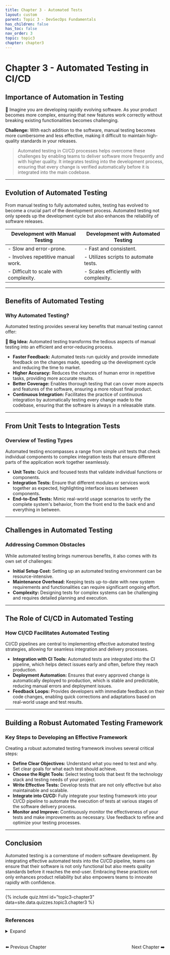 ```yaml
---
title: Chapter 3 - Automated Tests
layout: custom
parent: Topic 3 - DevSecOps Fundamentals
has_children: false
has_toc: false
nav_order: 3
topic: topic3
chapter: chapter3
---
```


# Chapter 3 - Automated Testing in CI/CD
## Importance of Automation in Testing

🧐 Imagine you are developing rapidly evolving software. As your product becomes more complex, ensuring that new features work correctly without breaking existing functionalities becomes challenging.

**Challenge:** With each addition to the software, manual testing becomes more cumbersome and less effective, making it difficult to maintain high-quality standards in your releases.

> Automated testing in CI/CD processes helps overcome these challenges by enabling teams to deliver software more frequently and with higher quality. It integrates testing into the development process, ensuring that every change is verified automatically before it is integrated into the main codebase.

---
## Evolution of Automated Testing

From manual testing to fully automated suites, testing has evolved to become a crucial part of the development process. Automated testing not only speeds up the development cycle but also enhances the reliability of software releases.

| Development with Manual Testing       | Development with Automated Testing   |
|---------------------------------------|--------------------------------------|
| - Slow and error-prone.               | - Fast and consistent.               |
| - Involves repetitive manual work.    | - Utilizes scripts to automate tests.|
| - Difficult to scale with complexity. | - Scales efficiently with complexity. |

---
## Benefits of Automated Testing

### Why Automated Testing?
Automated testing provides several key benefits that manual testing cannot offer:

**🧠 Big Idea:** Automated testing transforms the tedious aspects of manual testing into an efficient and error-reducing process.

- **Faster Feedback:** Automated tests run quickly and provide immediate feedback on the changes made, speeding up the development cycle and reducing the time to market.
- **Higher Accuracy:** Reduces the chances of human error in repetitive tasks, providing more accurate results.
- **Better Coverage:** Enables thorough testing that can cover more aspects and features of the software, ensuring a more robust final product.
- **Continuous Integration:** Facilitates the practice of continuous integration by automatically testing every change made to the codebase, ensuring that the software is always in a releasable state.

---
## From Unit Tests to Integration Tests

### Overview of Testing Types
Automated testing encompasses a range from simple unit tests that check individual components to complex integration tests that ensure different parts of the application work together seamlessly.

- **Unit Tests:** Quick and focused tests that validate individual functions or components.
- **Integration Tests:** Ensure that different modules or services work together as expected, highlighting interface issues between components.
- **End-to-End Tests:** Mimic real-world usage scenarios to verify the complete system's behavior, from the front end to the back end and everything in between.

---
## Challenges in Automated Testing

### Addressing Common Obstacles
While automated testing brings numerous benefits, it also comes with its own set of challenges:

- **Initial Setup Cost:** Setting up an automated testing environment can be resource-intensive.
- **Maintenance Overhead:** Keeping tests up-to-date with new system requirements and functionalities can require significant ongoing effort.
- **Complexity:** Designing tests for complex systems can be challenging and requires detailed planning and execution.

---
## The Role of CI/CD in Automated Testing

### How CI/CD Facilitates Automated Testing
CI/CD pipelines are central to implementing effective automated testing strategies, allowing for seamless integration and delivery processes.

- **Integration with CI Tools:** Automated tests are integrated into the CI pipeline, which helps detect issues early and often, before they reach production.
- **Deployment Automation:** Ensures that every approved change is automatically deployed to production, which is stable and predictable, reducing manual errors and deployment issues.
- **Feedback Loops:** Provides developers with immediate feedback on their code changes, enabling quick corrections and adaptations based on real-world usage and test results.

---
## Building a Robust Automated Testing Framework

### Key Steps to Developing an Effective Framework
Creating a robust automated testing framework involves several critical steps:

- **Define Clear Objectives:** Understand what you need to test and why. Set clear goals for what each test should achieve.
- **Choose the Right Tools:** Select testing tools that best fit the technology stack and testing needs of your project.
- **Write Effective Tests:** Develop tests that are not only effective but also maintainable and scalable.
- **Integrate into CI/CD:** Fully integrate your testing framework into your CI/CD pipeline to automate the execution of tests at various stages of the software delivery process.
- **Monitor and Improve:** Continuously monitor the effectiveness of your tests and make improvements as necessary. Use feedback to refine and optimize your testing processes.

---
## Conclusion

Automated testing is a cornerstone of modern software development. By integrating effective automated tests into the CI/CD pipeline, teams can ensure that their software is not only functional but also meets quality standards before it reaches the end-user. Embracing these practices not only enhances product reliability but also empowers teams to innovate rapidly with confidence.

---

{% include quiz.html
  id="topic3-chapter3"
  data=site.data.quizzes.topic3.chapter3
%}

--- 

### References
<details>
  <summary>Expand</summary>
    <b>1.</b> “Automated Testing for CI/CD: Teamcity CI/CD Guide.” <i>JetBrains</i>, <a href="https://www.jetbrains.com/teamcity/ci-cd-guide/automated-testing/" target="_blank">https://www.jetbrains.com/teamcity/ci-cd-guide/automated-testing/</a>. Accessed 1 May 2024.<br>
    <b>2.</b> “Role of Automation Testing in CI/CD.” <i>BrowserStack</i>, 22 Nov. 2022, <a href="https://www.browserstack.com/guide/role-of-automation-testing-in-ci-cd" target="_blank">https://www.browserstack.com/guide/role-of-automation-testing-in-ci-cd</a>.<br>
<b> 3.</b> “Automated Testing: The Cornerstone of CI/CD.” Written by Ferdinando Santacroce. <i>Semaphore</i>, 16 Mar. 2022, <a href="https://semaphoreci.com/blog/automated-testing-cicd" target="_blank">https://semaphoreci.com/blog/automated-testing-cicd</a>.<br>
</details>

<div style="display: flex; justify-content: space-between; margin-top: 2rem;">
  <a href="../chapter-2-cicd-core-concepts/" style="text-decoration: none;">⬅️ Previous Chapter</a>
  <a href="../chapter-4-deployment/" style="text-decoration: none;">Next Chapter ➡️</a>
</div>